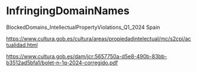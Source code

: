 # InfringingDomainNames
BlockedDomains_IntellectualPropertyViolations_Q1_2024 Spain

https://www.cultura.gob.es/cultura/areas/propiedadintelectual/mc/s2cpi/actualidad.html

https://www.cultura.gob.es/dam/jcr:5657750a-d5e8-490b-83bb-b3512ad5bfa1/bolet-n-1q-2024-corregido.pdf
